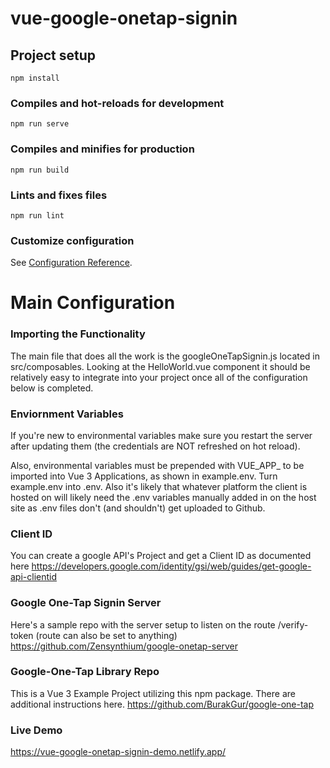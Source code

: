 # vue-google-onetap-signin

## Project setup
```
npm install
```

### Compiles and hot-reloads for development
```
npm run serve
```

### Compiles and minifies for production
```
npm run build
```

### Lints and fixes files
```
npm run lint
```

### Customize configuration
See [Configuration Reference](https://cli.vuejs.org/config/).


# Main Configuration
### Importing the Functionality
The main file that does all the work is the googleOneTapSignin.js located in src/composables. Looking at the HelloWorld.vue component it should be relatively easy to integrate into your project once all of the configuration below is completed.
### Enviornment Variables
If you're new to environmental variables make sure you restart the server after updating them (the credentials are NOT refreshed on hot reload).

Also, environmental variables must be prepended with VUE_APP_ to be imported into Vue 3 Applications, as shown in example.env. Turn example.env into .env. Also it's likely that whatever platform the client is hosted on will likely need the .env variables manually added in on the host site as .env files don't (and shouldn't) get uploaded to Github.
### Client ID
You can create a google API's Project and get a Client ID as documented here
https://developers.google.com/identity/gsi/web/guides/get-google-api-clientid

### Google One-Tap Signin Server
Here's a sample repo with the server setup to listen on the route /verify-token (route can also be set to anything)
https://github.com/Zensynthium/google-onetap-server

### Google-One-Tap Library Repo
This is a Vue 3 Example Project utilizing this npm package. There are additional instructions here.
https://github.com/BurakGur/google-one-tap

### Live Demo
https://vue-google-onetap-signin-demo.netlify.app/
